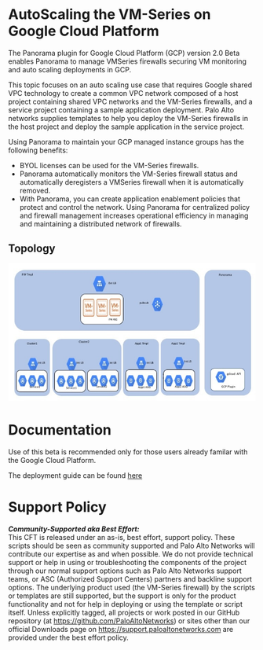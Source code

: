 # AutoScaling the VM-Series on Google Cloud Platform

The Panorama plugin for Google Cloud Platform (GCP) version 2.0 Beta enables Panorama to manage VMSeries
firewalls securing VM monitoring and auto scaling deployments in GCP.

This topic focuses on an auto scaling use case that requires Google shared VPC technology to create a
common VPC network composed of a host project containing shared VPC networks and the VM-Series
firewalls, and a service project containing a sample application deployment. Palo Alto networks supplies
templates to help you deploy the VM-Series firewalls in the host project and deploy the sample application
in the service project.

Using Panorama to maintain your GCP managed instance groups has the following benefits:
- BYOL licenses can be used for the VM-Series firewalls.
- Panorama automatically monitors the VM-Series firewall status and automatically deregisters a VMSeries
firewall when it is automatically removed.
- With Panorama, you can create application enablement policies that protect and control the network.
Using Panorama for centralized policy and firewall management increases operational efficiency in
managing and maintaining a distributed network of firewalls.


## Topology
![alt text](/Beta/gcp_autoscaling.PNG?raw=true "Topology for the Auto Scaling VM-Series Firewalls on GCP Beta")

# Documentation
Use of this beta is recommended only for those users already familar with the Google Cloud Platform. 

The deployment guide can be found [here](
https://github.com/PaloAltoNetworks/GCP-AutoScaling/blob/master/Beta/Autoscaling-On-GCP.pdf)


# Support Policy
***Community-Supported aka Best Effort:***      
This CFT is released under an as-is, best effort, support policy. These scripts should be seen as community supported and Palo Alto Networks will contribute our expertise as and when possible. We do not provide technical support or help in using or troubleshooting the components of the project through our normal support options such as Palo Alto Networks support teams, or ASC (Authorized Support Centers) partners and backline support options. The underlying product used (the VM-Series firewall) by the scripts or templates are still supported, but the support is only for the product functionality and not for help in deploying or using the template or script itself. Unless explicitly tagged, all projects or work posted in our GitHub repository (at https://github.com/PaloAltoNetworks) or sites other than our official Downloads page on https://support.paloaltonetworks.com are provided under the best effort policy.